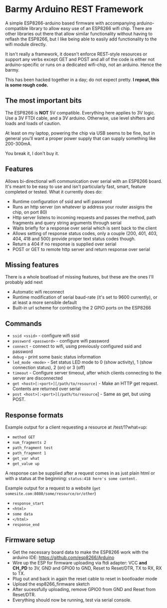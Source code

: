 # Barmy Arduino REST Framework

A simple ESP8266-arduino based firmware with accompanying arduino-compatible library to allow easy use of an ESP8266 wifi chip. There are other libraries out there that allow similar functionality without having to reflash the ESP8266, but I like being able to easily add functionality to the wifi module directly.

It isn't really a framework, it doesn't enforce REST-style resources or support any verbs except GET and POST and all of the code is either not arduino-specific or runs on a dedicated wifi-chip, not an arduino. Hence the barmy.

This has been hacked together in a day; do not expect pretty. **I repeat, this is some rough code.**

## The most important bits
The ESP8266 is **NOT** 5V compatible. Everything here applies to 3V logic. Use a 3V FTDI cable, and a 3V arduino. Otherwise, use level shifters and loads and loads of caution.

At least on my laptop, powering the chip via USB seems to be fine, but in general you'll want a proper power supply that can supply something like 200-300mA.

You break it, I don't buy it.

## Features
Allows bi-directional wifi communication over serial with an ESP8266 board. It's meant to be easy to use and isn't particularly fast, smart, feature completed or tested. What it currently does do:

 * Runtime configuration of ssid and wifi password
 * Runs an http server (on whatever ip address your router assigns the chip, on port 80)
 * Http server listens to incoming requests and passes the method, path fragments and query string arguments through serial
 * Waits briefly for a response over serial which is sent back to the client
 * Allows setting of response status codes, only a couple (200, 401, 403, 404, 418 and 500) provide proper text status codes though.
 * Return a 404 if no response is supplied over serial
 * POST or GET to remote http server and return response over serial

## Missing features
There is a whole boatload of missing features, but these are the ones I'll probably add next

 * Automatic wifi reconnect
 * Runtime modification of serial baud-rate (it's set to 9600 currently), or at least a more sensible default
 * Built-in url scheme for controlling the 2 GPIO ports on the ESP8266

## Commands
 * `ssid <ssid>` - configure wifi ssid
 * `password <password>` - configure wifi password
 * `connect` - connect to wifi, using previously configured ssid and password
 * `debug` - print some basic status information
 * `led_mode <mode>` - Set status LED mode to 0 (show activity), 1 (show connection status), 2 (on) or 3 (off)
 * `timeout` - Configure server timeout, after which clients connecting to the server are disconnected
 * `get <host>[:<port>][/path/to/resource]` - Make an HTTP get request. Contents are returned over serial
 * `post <host>[:<port>][/path/to/resource`] - Same as get, but using POST.

## Response formats
Example output for a client requesting a resource at /test/1?what=up:

 * `method GET`
 * `num_fragments 2`
 * `path_fragment test`
 * `path_fragment 1`
 * `get_var what`
 * `get_value up`

A response can be supplied after a request comes in as just plain html or with a status at the beginning: `status:418 here's some content.`

Example output for a request to a website (`get somesite.com:8080/some/resource/or/other`)

 * `response_start`
 * `<html>`
 * `some data`
 * `</html>`
 * `response_end`

## Firmware setup

 * Get the necessary board data to make the ESP8266 work with the arduino IDE: https://github.com/esp8266/Arduino
 * Wire up the ESP for firmware uploading via ftdi adapter: VCC **and CH_PD** to 3V, GND and GPIO0 to GND, Reset to Reset/DTR, TX to RX, RX to TX.
 * Plug out and back in again the reset cable to reset in bootloader mode
 * Upload the esp8266_firmware sketch
 * After sucessfully uploading, remove GPIO0 from GND and Reset from Reset/DTR.
 * Everything should now be running, test via serial console.
